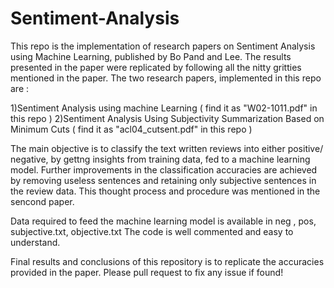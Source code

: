 # Sentiment-Analysis


This repo is the implementation of research papers on Sentiment Analysis using Machine Learning, published by Bo Pand and Lee. The results presented in the paper were replicated by following all the nitty gritties mentioned in the paper. The two research papers, implemented in this repo are :

   1)Sentiment Analysis using machine Learning ( find it as "W02-1011.pdf" in this repo )
   2)Sentiment Analysis Using Subjectivity Summarization Based on Minimum Cuts ( find it as "acl04_cutsent.pdf" in this repo )

The main objective is to classify the text written reviews into either positive/ negative, by gettng insights from training data, fed to a machine learning model. Further improvements in the classification accuracies are achieved by removing useless sentences and retaining only subjective sentences in the review data. This thought process and procedure was mentioned in the sencond paper.


Data required to feed the machine learning model is available in 
   neg , pos, subjective.txt, objective.txt
The code is well commented and easy to understand.

Final results and conclusions of this repository is to replicate the accuracies provided in the paper. Please pull request to fix any issue if found!
